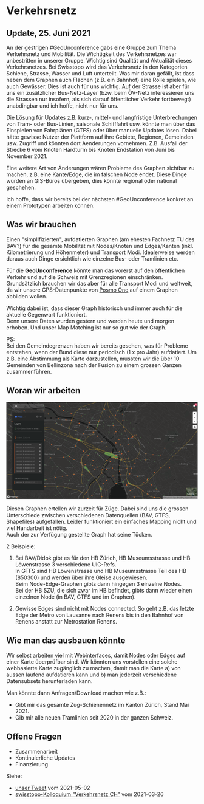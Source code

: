 # Verkehrsnetz

## Update, 25. Juni 2021
An der gestrigen #GeoUnconference gabs eine Gruppe zum Thema Verkehrsnetz und Mobilität. Die Wichtigkeit des Verkehrsnetzes war unbestritten in unserer Gruppe. 
Wichtig sind Qualität und Aktualität dieses Verkehrsnetzes. Bei Swisstopo wird das Verkehrsnetz in den Kategorien Schiene, Strasse, Wasser und Luft unterteilt. Was mir daran gefällt, ist dass neben dem Graphen auch Flächen (z.B. ein Bahnhof) eine Rolle spielen, wie auch Gewässer. Dies ist auch für uns wichtig. 
Auf der Strasse ist aber für uns ein zusätzlicher Bus-Netz-Layer (bzw. beim ÖV-Netz interessieren uns die Strassen nur insofern, als sich darauf öffentlicher Verkehr fortbewegt) unabdingbar und ich hoffe, nicht nur für uns.   
       
Die Lösung für Updates z.B. kurz-, mittel- und langfristige Unterbrechungen von Tram- oder Bus-Linien, saisonale Schifffahrt usw. könnte man über das Einspielen von Fahrplänen (GTFS) oder über manuelle Updates lösen. Dabei hätte gewisse Nutzer der Plattform auf ihre Gebiete, Regionen, Gemeinden usw. Zugriff und könnten dort Aenderungen vornehmen. Z.B. Ausfall der Strecke 6 vom Knoten Hardturm bis Knoten Endstation von Juni bis November 2021.        
      
Eine weitere Art von Änderungen wären Probleme des Graphen sichtbar zu machen, z.B. eine Kante/Edge, die im falschen Node endet. Diese Dinge würden an GIS-Büros übergeben, dies könnte regional oder national geschehen.     

Ich hoffe, dass wir bereits bei der nächsten #GeoUnconference konkret an einem Prototypen arbeiten können.




## Was wir brauchen

Einen "simplifizierten", aufdatierten Graphen (am ehesten Fachnetz TU des BAV?) für die gesamte Mobilität mit Nodes/Knoten und Edges/Kanten (inkl. Kilometrierung und Höhenmeter) und Transport Modi. Idealerweise werden daraus auch Dinge ersichtlich wie einzelne Bus- oder Tramlinien etc.       

Für die **GeoUnconference** könnte man das vorerst auf den öffentlichen Verkehr und auf die Schweiz mit Grenzregionen einschränken.      
Grundsätzlich brauchen wir das aber für alle Transport Modi und weltweit, da wir unsere GPS-Datenpunkte von [Posmo One](https://datamap.io/) auf einem Graphen abbilden wollen.
                 
Wichtig dabei ist, dass dieser Graph historisch und immer auch für die aktuelle Gegenwart funktioniert.              
Denn unsere Daten wurden gestern und werden heute und morgen erhoben. Und unser Map Matching ist nur so gut wie der Graph.

PS:       
Bei den Gemeindegrenzen haben wir bereits gesehen, was für Probleme entstehen, wenn der Bund diese nur periodisch (1 x pro Jahr) aufdatiert. Um z.B. eine Abstimmung als Karte darzustellen, mussten wir die über 10 Gemeinden von Bellinzona nach der Fusion zu einem grossen Ganzen zusammenführen.   
      

## Woran wir arbeiten

<img src="https://github.com/datamapio/verkehrsnetz/blob/main/h3_nodes_edges.png" width="1200" />

Diesen Graphen ertellen wir zurzeit für Züge. Dabei sind uns die grossen Unterschiede zwischen verschiedenen Datenquellen (BAV, GTFS, Shapefiles) aufgefallen. 
Leider funktioniert ein einfaches Mapping nicht und viel Handarbeit ist nötig.      
Auch der zur Verfügung gestellte Graph hat seine Tücken.         

2 Beispiele:        
1. Bei BAV/Didok gibt es für den HB Zürich, HB Museumsstrasse und HB Löwenstrasse 3 verschiedene UIC-Refs.       
In GTFS sind HB Löwenstrasse und HB Museumsstrasse Teil des HB (850300) und werden über ihre Gleise ausgewiesen.     
Beim Node-Edge-Graphen gibts dann hingegen 3 einzelne Nodes.         
Bei der HB SZU, die sich zwar im HB befindet, gibts dann wieder einen einzelnen Node (in BAV, GTFS und im Graphen).      
      
2. Gewisse Edges sind nicht mit Nodes connected. So geht z.B. das letzte Edge der Metro von Lausanne nach Renens bis in den Bahnhof von Renens anstatt zur Metrostation Renens.  


## Wie man das ausbauen könnte

Wir selbst arbeiten viel mit Webinterfaces, damit Nodes oder Edges auf einer Karte überprüfbar sind. 
Wir könnten uns vorstellen eine solche webbasierte Karte zugänglich zu machen, damit man die Karte 
a) von aussen laufend aufdatieren kann und b) man jederzeit verschiedene Datensubsets herunterladen kann.               

Man könnte dann Anfragen/Download machen wie z.B.: 
- Gibt mir das gesamte Zug-Schienennetz im Kanton Zürich, Stand Mai 2021. 
- Gib mir alle neuen Tramlinien seit 2020 in der ganzen Schweiz. 


## Offene Fragen
- Zusammenarbeit
- Kontinuierliche Updates
- Finanzierung







Siehe:
- [unser Tweet](https://twitter.com/datamapio/status/1388849007607357442?s=20) vom 2021-05-02
- [swisstopo-Kolloquium "Verkehrsnetz CH"](https://www.swisstopo.admin.ch/de/swisstopo/veranstaltungen/colloque.detail.event.html/swisstopo-internet/events2021/colloquium-20-21/20210326.html) vom 2021-03-26

